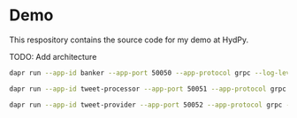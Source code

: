 # Demo

This respository contains the source code for my demo at HydPy.

TODO: Add architecture

```bash
dapr run --app-id banker --app-port 50050 --app-protocol grpc --log-level info --components-path ./components/ python3 services/banker/app.py

dapr run --app-id tweet-processor --app-port 50051 --app-protocol grpc --log-level info --components-path ./components/ python3 services/tweet-processor/app.py

dapr run --app-id tweet-provider --app-port 50052 --app-protocol grpc --log-level info --components-path ./components/ python3 services/tweet-provider/app.py
 ```